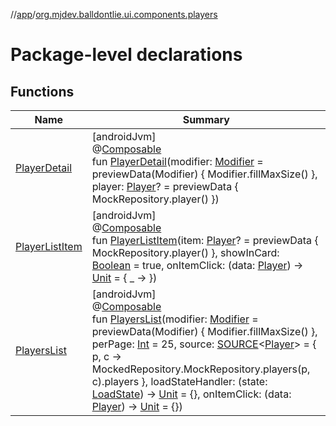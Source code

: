 //[app](../../index.md)/[org.mjdev.balldontlie.ui.components.players](index.md)

# Package-level declarations

## Functions

| Name | Summary |
|---|---|
| [PlayerDetail](-player-detail.md) | [androidJvm]<br>@[Composable](https://developer.android.com/reference/kotlin/androidx/compose/runtime/Composable.html)<br>fun [PlayerDetail](-player-detail.md)(modifier: [Modifier](https://developer.android.com/reference/kotlin/androidx/compose/ui/Modifier.html) = previewData(Modifier) { Modifier.fillMaxSize() }, player: [Player](../org.mjdev.balldontlie.model/-player/index.md)? = previewData { MockRepository.player() }) |
| [PlayerListItem](-player-list-item.md) | [androidJvm]<br>@[Composable](https://developer.android.com/reference/kotlin/androidx/compose/runtime/Composable.html)<br>fun [PlayerListItem](-player-list-item.md)(item: [Player](../org.mjdev.balldontlie.model/-player/index.md)? = previewData { MockRepository.player() }, showInCard: [Boolean](https://kotlinlang.org/api/latest/jvm/stdlib/kotlin/-boolean/index.html) = true, onItemClick: (data: [Player](../org.mjdev.balldontlie.model/-player/index.md)) -&gt; [Unit](https://kotlinlang.org/api/latest/jvm/stdlib/kotlin/-unit/index.html) = { _ -&gt; }) |
| [PlayersList](-players-list.md) | [androidJvm]<br>@[Composable](https://developer.android.com/reference/kotlin/androidx/compose/runtime/Composable.html)<br>fun [PlayersList](-players-list.md)(modifier: [Modifier](https://developer.android.com/reference/kotlin/androidx/compose/ui/Modifier.html) = previewData(Modifier) { Modifier.fillMaxSize() }, perPage: [Int](https://kotlinlang.org/api/latest/jvm/stdlib/kotlin/-int/index.html) = 25, source: [SOURCE](../org.mjdev.balldontlie.base.helpers/index.md#1428666533%2FClasslikes%2F-912451524)&lt;[Player](../org.mjdev.balldontlie.model/-player/index.md)&gt; = { p, c -&gt;         MockedRepository.MockRepository.players(p, c).players     }, loadStateHandler: (state: [LoadState](https://developer.android.com/reference/kotlin/androidx/paging/LoadState.html)) -&gt; [Unit](https://kotlinlang.org/api/latest/jvm/stdlib/kotlin/-unit/index.html) = {}, onItemClick: (data: [Player](../org.mjdev.balldontlie.model/-player/index.md)) -&gt; [Unit](https://kotlinlang.org/api/latest/jvm/stdlib/kotlin/-unit/index.html) = {}) |
